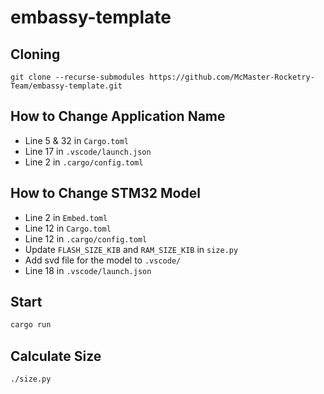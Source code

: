 # embassy-template

## Cloning

```shell
git clone --recurse-submodules https://github.com/McMaster-Rocketry-Team/embassy-template.git
```

## How to Change Application Name

- Line 5 & 32 in `Cargo.toml`
- Line 17 in `.vscode/launch.json`
- Line 2 in `.cargo/config.toml`

## How to Change STM32 Model

- Line 2 in `Embed.toml`
- Line 12 in `Cargo.toml`
- Line 12 in `.cargo/config.toml`
- Update `FLASH_SIZE_KIB` and `RAM_SIZE_KIB` in `size.py`
- Add svd file for the model to `.vscode/`
- Line 18 in `.vscode/launch.json`

## Start

```bash
cargo run
```

## Calculate Size

```bash
./size.py
```
